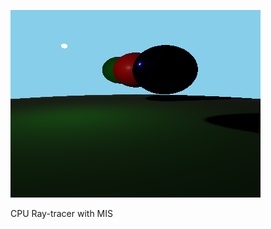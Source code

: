  ![cpu raytracer MIS](https://github.com/Nishad-Sharma/PBR/blob/main/Sources/MIS_noscalef.png)

CPU Ray-tracer with MIS
